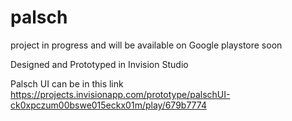 # palsch

project in progress and will be available on Google playstore soon

Designed and Prototyped in Invision Studio


Palsch UI can be in this link https://projects.invisionapp.com/prototype/palschUI-ck0xpczum00bswe015eckx01m/play/679b7774
